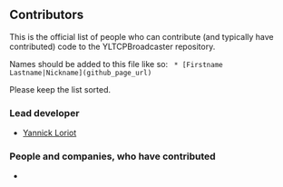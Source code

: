 ## Contributors
This is the official list of people who can contribute (and typically have contributed) code to the YLTCPBroadcaster repository.

Names should be added to this file like so:
``` * [Firstname Lastname|Nickname](github_page_url)```

Please keep the list sorted.

### Lead developer

 * [Yannick Loriot](https://github.com/YannickL)

### People and companies, who have contributed

 * 
